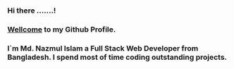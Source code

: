 ### Hi there .......!

### <ins>Wellcome</ins> to my Github Profile.

### I`m Md. Nazmul Islam a Full Stack Web Developer from Bangladesh. I spend most of time coding outstanding projects.
